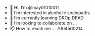- 👋 Hi, I’m @may01010011
- 👀 I’m interested in alcoholic sociopaths
- 🌱 I’m currently learning DROp DEAD
- 💞️ I’m looking to collaborate on ...
- 📫 How to reach me ... 7004560214

<!---
may01010011/may01010011 is a ✨ special ✨ repository because its `README.md` (this file) appears on your GitHub profile.
You can click the Preview link to take a look at your changes.
--->
